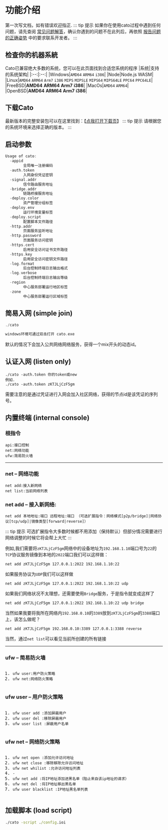 #  功能介绍
第一次写文档，如有错误欢迎指正.
::: tip 提示
如果你在使用cato过程中遇到任何问题，请先查阅 [常见问题解答](/changjian.md)，确认你遇到的问题不在此列后，再依照 [报告问题的正确姿势](/tiwen.md) 中的要求联系开发者。
:::
## 检查你的机器系統
Cato已兼容绝大多数的系统，您可以在此页面找到合适您系统的程序
|系统|支持的系统架构|
|:--:|:--:|
|Windows|`AMD64` `ARM64` `i386`|
|Node|Node.js WASM|
|Linux|`AMD64` `ARM64` `Arm7` `i386` `MIPS` `MIPSLE` `MIPS64` `MIPS64LE` `PPC64` `PPC64LE`|
|FreeBSD|**AMD64** **ARM64** **Arm7** **i386**|
|MacOs|`AMD64` `ARM64`|
|OpenBSD|**AMD64** **ARM64** **Arm7** **i386**|

## 下载Cato
最新版本的完整安装包可以在这里找到：【[点我打开下载页](https://mcer.cn/104.html?ref=azAtwBwzp)】
::: tip 提示
请根据您的系统环境来选择正确的版本。
:::
## 启动参数
``` go
Usage of cato:
  -appid
        全局唯一注册编码
  -auth.token
        入网身份凭证密钥
  -signal.addr
        信令路由服务地址
  -bridge.addr
        链路桥接服务地址
  -deploy.color
        资产管理分组标签
  -deploy.env
        运行环境变量标签
  -deploy.script
        配置脚本文件路径
  -http.addr
        页面服务监听地址
  -http.password
        页面服务访问密钥
  -https.cert
        启用安全访问证书文件路径
  -https.key
        启用安全访问密钥文件路径
  -log.format
        后台控制终端日志输出格式
  -log.verbose
        后台控制终端日志输出等级
  -region
        中心服务部署运行地区标签
  -zone
        中心服务部署运行区域标签    
```
## 简易入网 (simple join)
``` go
./cato

windows环境可通过双击打开 cato.exe
```
默认的情况下会加入公共网络网络服务，获得一个mix开头的动态id。
## 认证入网 (listen only)
```
./cato -auth.token 你的token或new
例如.
./cato -auth.token zKTJLjCzF5gm
```
需要注意的是通过凭证进行入网会加入社区网络，获得的节点id是该凭证的序列号。
## 内置终端 (internal console)
### 根指令
```
api:接口控制
net:网络功能
ufw:简易防火墙
```
---
### net – 网络功能
```
net add:接入新网络
net list:当前网络列表
```


### net add – 接入新网络:
```
net add 本地地址:端口 远程地址:端口 （可选扩展指令：网络模式[p2p/bridge]|网络协议[tcp/udp]|镜像类型[forward|reverse]）
```

::: tip  提示
可选扩展指令大多数时候都不用添加（保持默认）但部分情况需要进行网络调整的时候它将会帮上大忙
:::

例如,我们需要将`zKTJLjCzF5gm`网络中的设备地址为`192.168.1.10`端口号为`22`的`TCP`协议服务镜像到本地的`2022`端口我们可以这样做：

```
net add zKTJLjCzF5gm 127.0.0.1:2022 192.168.1.10:22
```
如果服务协议为`UDP`我们可以这样做
```
net add zKTJLjCzF5gm 127.0.0.1:2022 192.168.1.10:22 udp
```
如果我们网络状况不太理想，还需要使用`Bridge`服务，于是指令就变成这样了
```
net add zKTJLjCzF5gm 127.0.0.1:2022 192.168.1.10:22 udp bridge
```
当然如果我要将我所在网络内`192.168.0.10`的`3389`放到`zKTJLjCzF5gm`的`3388`端口上，该怎么做呢？
```
net add zKTJLjCzF5gm 192.168.0.10:3389 127.0.0.1:3388 reverse
```
当然，通过`net list`可以看见当前所创建的所有链接

***

### ufw – 简易防火墙
<pre class="prettyprint linenums prettyprinted" style=""><ol class="linenums"><li class="L0"><code><span class="pln">ufw user</span><span class="pun">:用户防火策略</span></code></li><li class="L1"><code><span class="pln">ufw net</span><span class="pun">:网络防火策略</span></code></li></ol></pre>

### ufw user – 用户防火策略
<pre class="prettyprint linenums prettyprinted" style=""><ol class="linenums"><li class="L0"><code><span class="pln">ufw user add </span><span class="pun">:添加屏蔽用户</span></code></li><li class="L1"><code><span class="pln">ufw user </span><span class="kwd">del</span><span class="pln"> </span><span class="pun">:移除屏蔽用户</span></code></li><li class="L2"><code><span class="pln">ufw user list </span><span class="pun">:屏蔽用户名单</span></code></li></ol></pre>

### ufw net – 网络防火策略
<pre class="prettyprint linenums prettyprinted" style=""><ol class="linenums"><li class="L0"><code><span class="pln">ufw net open </span><span class="pun">:添加允许访问地址</span></code></li><li class="L1"><code><span class="pln">ufw net close </span><span class="pun">:移除移除允许访问地址</span></code></li><li class="L2"><code><span class="pln">ufw net whilist </span><span class="pun">:允许访问地址列表</span></code></li><li class="L3"><code><span class="pun">-</span></code></li><li class="L4"><code><span class="pln">ufw net add </span><span class="pun">:将</span><span class="pln">IP</span><span class="pun">地址添加进黑名单（阻止来自该</span><span class="pln">ip</span><span class="pun">地址的请求）</span></code></li><li class="L5"><code><span class="pln">ufw net </span><span class="kwd">del</span><span class="pln"> </span><span class="pun">:将</span><span class="pln">IP</span><span class="pun">地址移出黑名单</span></code></li><li class="L6"><code><span class="pln">ufw user blacklist </span><span class="pun">:</span><span class="pln">IP</span><span class="pun">地址黑名单列表</span></code></li></ol></pre>

## 加载脚本 (load script)
``` cmd
./cato -script ./config.ioi
```
